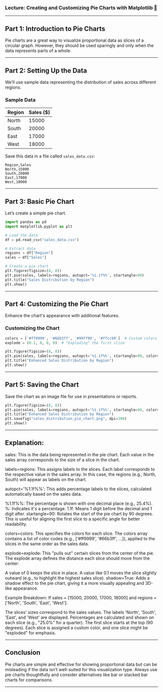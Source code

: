 ### Lecture: Creating and Customizing Pie Charts with Matplotlib 🥧

---

## **Part 1: Introduction to Pie Charts**

Pie charts are a great way to visualize proportional data as slices of a circular graph. However, they should be used sparingly and only when the data represents parts of a whole.

---

## **Part 2: Setting Up the Data**

We’ll use sample data representing the distribution of sales across different regions.

### Sample Data

| Region | Sales ($) |
| ------ | --------- |
| North  | 15000     |
| South  | 20000     |
| East   | 17000     |
| West   | 18000     |

Save this data in a file called `sales_data.csv`:

```csv
Region,Sales
North,15000
South,20000
East,17000
West,18000
```

---

## **Part 3: Basic Pie Chart**

Let’s create a simple pie chart.

```python
import pandas as pd
import matplotlib.pyplot as plt

# Load the data
df = pd.read_csv("sales_data.csv")

# Extract data
regions = df["Region"]
sales = df["Sales"]

# Create a pie chart
plt.figure(figsize=(8, 8))
plt.pie(sales, labels=regions, autopct='%1.1f%%', startangle=90)
plt.title("Sales Distribution by Region")
plt.show()
```

---

## **Part 4: Customizing the Pie Chart**

Enhance the chart's appearance with additional features.

### Customizing the Chart

```python
colors = ['#ff9999', '#66b3ff', '#99ff99', '#ffcc99']  # Custom colors
explode = (0.1, 0, 0, 0)  # "Exploding" the first slice

plt.figure(figsize=(8, 8))
plt.pie(sales, labels=regions, autopct='%1.1f%%', startangle=90, colors=colors, explode=explode, shadow=True)
plt.title("Enhanced Sales Distribution by Region")
plt.show()
```

---

## **Part 5: Saving the Chart**

Save the chart as an image file for use in presentations or reports.

```python
plt.figure(figsize=(8, 8))
plt.pie(sales, labels=regions, autopct='%1.1f%%', startangle=90, colors=colors, explode=explode, shadow=True)
plt.title("Enhanced Sales Distribution by Region")
plt.savefig("sales_distribution_pie_chart.png", dpi=300)
plt.show()
```

---

## Explanation:

sales:
This is the data being represented in the pie chart. Each value in the sales array corresponds to the size of a slice in the chart.

labels=regions:
This assigns labels to the slices. Each label corresponds to the respective value in the sales array. In this case, the regions (e.g., North, South) will appear as labels on the chart.

autopct='%1.1f%%':
This adds percentage labels to the slices, calculated automatically based on the sales data.

%1.1f%%: The percentage is shown with one decimal place (e.g., 25.4%).
%: Indicates it's a percentage.
1.1f: Means 1 digit before the decimal and 1 digit after.
startangle=90:
Rotates the start of the pie chart by 90 degrees. This is useful for aligning the first slice to a specific angle for better readability.

colors=colors:
This specifies the colors for each slice. The colors array contains a list of color codes (e.g., ['#ff9999', '#66b3ff', ...]), applied to the slices in the same order as the sales data.

explode=explode:
This "pulls out" certain slices from the center of the pie. The explode array defines the distance each slice should move from the center:

A value of 0 keeps the slice in place.
A value like 0.1 moves the slice slightly outward (e.g., to highlight the highest sales slice).
shadow=True:
Adds a shadow effect to the pie chart, giving it a more visually appealing and 3D-like appearance.

Example Breakdown:
If sales = [15000, 20000, 17000, 18000] and regions = ['North', 'South', 'East', 'West']:

The slices' sizes correspond to the sales values.
The labels 'North', 'South', 'East', and 'West' are displayed.
Percentages are calculated and shown on each slice (e.g., "25.0%" for a quarter).
The first slice starts at the top (90 degrees).
Each slice is assigned a custom color, and one slice might be "exploded" for emphasis.

---

## **Conclusion**

Pie charts are simple and effective for showing proportional data but can be misleading if the data isn’t well-suited for this visualization type. Always use pie charts thoughtfully and consider alternatives like bar or stacked bar charts for comparisons.

---
